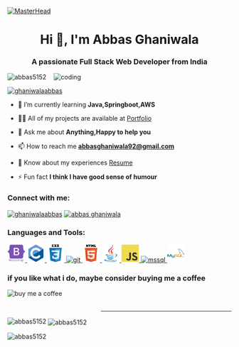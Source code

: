 [![MasterHead](https://dvokhk8ohqhd8.cloudfront.net/assets/engineering_types/full_stack/hero_image-6d2af04d8ff26b2334e0f866b3e3671b8c5e32fca0f4883c2e6a35248e36d77d.svg)](https://rishavchanda.io)
<h1 align="center">Hi 👋, I'm Abbas Ghaniwala</h1>
<h3 align="center">A passionate Full Stack Web Developer from India</h3>
<img align="right"  alt="coding" width="400" src="https://c.tenor.com/2uyENRmiUt0AAAAC/coding.gif">

<p align="left"> <img src="https://komarev.com/ghpvc/?username=abbas5152&label=Profile%20views&color=0e75b6&style=flat" alt="abbas5152" /> </p>

<p align="left"> <a href="https://twitter.com/ghaniwalaabbas" target="blank"><img src="https://img.shields.io/twitter/follow/ghaniwalaabbas?logo=twitter&style=for-the-badge" alt="ghaniwalaabbas" /></a> </p>

- 🌱 I’m currently learning **Java,Springboot,AWS**

- 👨‍💻 All of my projects are available at [Portfolio](https://abbasportfolio51.netlify.app/)

- 💬 Ask me about **Anything,Happy to help you**

- 📫 How to reach me **abbasghaniwala92@gmail.com**

- 📄 Know about my experiences [Resume](https://drive.google.com/file/d/1SDOLqDjqV84bhbFmvyG_T1yoT5ckZ-4A/view?usp=sharing)

- ⚡ Fun fact **I think I have good sense of humour**

<h3 align="left">Connect with me:</h3>
<p align="left">
<a href="https://twitter.com/ghaniwalaabbas" target="blank"><img align="center" src="https://raw.githubusercontent.com/rahuldkjain/github-profile-readme-generator/master/src/images/icons/Social/twitter.svg" alt="ghaniwalaabbas" height="30" width="40" /></a>
<a href="https://linkedin.com/in/abbas ghaniwala" target="blank"><img align="center" src="https://raw.githubusercontent.com/rahuldkjain/github-profile-readme-generator/master/src/images/icons/Social/linked-in-alt.svg" alt="abbas ghaniwala" height="30" width="40" /></a>
</p>

<h3 align="left">Languages and Tools:</h3>
<p align="left"> <a href="https://getbootstrap.com" target="_blank" rel="noreferrer"> <img src="https://raw.githubusercontent.com/devicons/devicon/master/icons/bootstrap/bootstrap-plain-wordmark.svg" alt="bootstrap" width="40" height="40"/> </a> <a href="https://www.cprogramming.com/" target="_blank" rel="noreferrer"> <img src="https://raw.githubusercontent.com/devicons/devicon/master/icons/c/c-original.svg" alt="c" width="40" height="40"/> </a> <a href="https://www.w3schools.com/css/" target="_blank" rel="noreferrer"> <img src="https://raw.githubusercontent.com/devicons/devicon/master/icons/css3/css3-original-wordmark.svg" alt="css3" width="40" height="40"/> </a> <a href="https://git-scm.com/" target="_blank" rel="noreferrer"> <img src="https://www.vectorlogo.zone/logos/git-scm/git-scm-icon.svg" alt="git" width="40" height="40"/> </a> <a href="https://www.w3.org/html/" target="_blank" rel="noreferrer"> <img src="https://raw.githubusercontent.com/devicons/devicon/master/icons/html5/html5-original-wordmark.svg" alt="html5" width="40" height="40"/> </a> <a href="https://www.java.com" target="_blank" rel="noreferrer"> <img src="https://raw.githubusercontent.com/devicons/devicon/master/icons/java/java-original.svg" alt="java" width="40" height="40"/> </a> <a href="https://developer.mozilla.org/en-US/docs/Web/JavaScript" target="_blank" rel="noreferrer"> <img src="https://raw.githubusercontent.com/devicons/devicon/master/icons/javascript/javascript-original.svg" alt="javascript" width="40" height="40"/> </a> <a href="https://www.microsoft.com/en-us/sql-server" target="_blank" rel="noreferrer"> <img src="https://www.svgrepo.com/show/303229/microsoft-sql-server-logo.svg" alt="mssql" width="40" height="40"/> </a> <a href="https://www.mysql.com/" target="_blank" rel="noreferrer"> <img src="https://raw.githubusercontent.com/devicons/devicon/master/icons/mysql/mysql-original-wordmark.svg" alt="mysql" width="40" height="40"/> </a> </p>

<h3 align="left">if you like what i do, maybe consider buying me a coffee</h3>
<p><a href="https://www.buymeacoffee.com/abbasg"> <img align="left" src="https://cdn.buymeacoffee.com/buttons/v2/default-yellow.png" height="50" width="210" alt="buy me a coffee " /></a></p><br><br>
<hr>

<p><img align="left" src="https://github-readme-stats.vercel.app/api/top-langs?username=abbas5152&show_icons=true&locale=en&layout=compact" alt="abbas5152" /></p>

<p>&nbsp;<img align="center" src="https://github-readme-stats.vercel.app/api?username=abbas5152&show_icons=true&locale=en" alt="abbas5152" /></p>

<p><img align="center" src="https://github-readme-streak-stats.herokuapp.com/?user=abbas5152&" alt="abbas5152" /></p>


